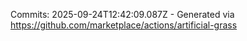 Commits: 2025-09-24T12:42:09.087Z - Generated via https://github.com/marketplace/actions/artificial-grass
<br>
